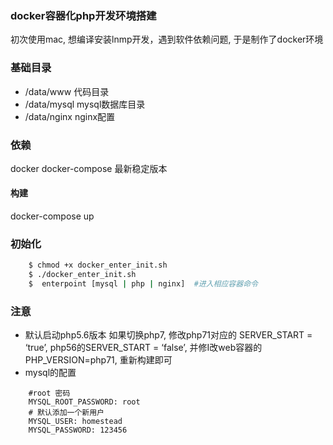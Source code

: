 ### docker容器化php开发环境搭建 
初次使用mac,  想编译安装lnmp开发，遇到软件依赖问题, 于是制作了docker环境

### 基础目录
- /data/www    代码目录
- /data/mysql   mysql数据库目录
- /data/nginx   nginx配置

### 依赖
docker  docker-compose 最新稳定版本
#### 构建
docker-compose up
### 初始化
```bash
    $ chmod +x docker_enter_init.sh
    $ ./docker_enter_init.sh
    $  enterpoint [mysql | php | nginx]  #进入相应容器命令
```
### 注意
- 默认启动php5.6版本
  如果切换php7, 修改php71对应的 SERVER_START = ‘true’,  php56的SERVER_START = ‘false’,   并修I改web容器的PHP_VERSION=php71, 重新构建即可
- mysql的配置
```
    #root 密码
    MYSQL_ROOT_PASSWORD: root
    # 默认添加一个新用户
    MYSQL_USER: homestead
    MYSQL_PASSWORD: 123456
```
